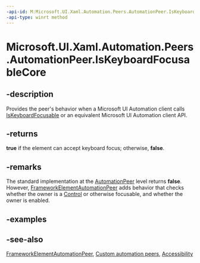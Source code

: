 ```yaml
---
-api-id: M:Microsoft.UI.Xaml.Automation.Peers.AutomationPeer.IsKeyboardFocusableCore
-api-type: winrt method
---
```


<!-- Method syntax
virtual protected bool IsKeyboardFocusableCore()
-->

# Microsoft.UI.Xaml.Automation.Peers.AutomationPeer.IsKeyboardFocusableCore

## -description
Provides the peer's behavior when a Microsoft UI Automation client calls [IsKeyboardFocusable](automationpeer_iskeyboardfocusable_2030365113.md) or an equivalent Microsoft UI Automation client API.

## -returns
**true** if the element can accept keyboard focus; otherwise, **false**.

## -remarks
The standard implementation at the [AutomationPeer](automationpeer.md) level returns **false**. However, [FrameworkElementAutomationPeer](frameworkelementautomationpeer.md) adds behavior that checks whether the owner is a [Control](../microsoft.ui.xaml.controls/control.md) or otherwise focusable, and whether the owner is enabled.

## -examples

## -see-also
[FrameworkElementAutomationPeer](frameworkelementautomationpeer.md), [Custom automation peers](/windows/uwp/accessibility/custom-automation-peers), [Accessibility](/windows/uwp/accessibility/accessibility)
